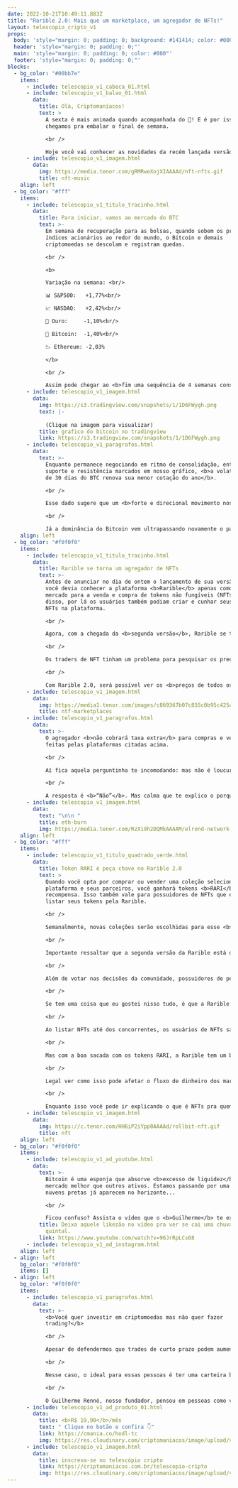 ```yaml
---
date: 2022-10-21T10:49:11.883Z
title: "Rarible 2.0: Mais que um marketplace, um agregador de NFTs!"
layout: telescopio_cripto_v1
props:
  body: 'style="margin: 0; padding: 0; background: #141414; color: #000"'
  header: 'style="margin: 0; padding: 0;"'
  main: 'style="margin: 0; padding: 0; color: #000"'
  footer: 'style="margin: 0; padding: 0;"'
blocks:
  - bg_color: "#00bb7e"
    items:
      - include: telescopio_v1_cabeca_01.html
      - include: telescopio_v1_balao_01.html
        data:
          title: Olá, Criptomaníacos!
          text: >
            A sexta é mais animada quando acompanhada do 🔭! E é por isso que
            chegamos pra embalar o final de semana.

            <br />

            Hoje você vai conhecer as novidades da recém lançada versão do <b>Rarible</b>, um dos mais famosos mercados de NFTs.
      - include: telescopio_v1_imagem.html
        data:
          img: https://media.tenor.com/gRMRweXojXIAAAAd/nft-nfts.gif
          title: nft-music
    align: left
  - bg_color: "#fff"
    items:
      - include: telescopio_v1_titulo_tracinho.html
        data:
          title: Para iniciar, vamos ao mercado do BTC
          text: >-
            Em semana de recuperação para as bolsas, quando sobem os principais
            índices acionários ao redor do mundo, o Bitcoin e demais
            criptomoedas se descolam e registram quedas.

            <br />

            <b>

            Variação na semana: <br/>

            📊 S&P500:	+1,77%<br/>

            📈 NASDAQ:	+2,42%<br/>

            🥇 Ouro:		-1,10%<br/>

            👑 Bitcoin:	-1,40%<br/>

            📉 Ethereum:	-2,03%

            </b>

            <br />

            Assim pode chegar ao <b>fim uma sequência de 4 semanas consecutivas</b> em que o Bitcoin vinha superando a performance dos índices americanos.
      - include: telescopio_v1_imagem.html
        data:
          img: https://s3.tradingview.com/snapshots/1/1D6FWygh.png
          text: |-
            
            (Clique na imagem para visualizar)
          title: grafico do bitcoin no tradingview
          link: https://s3.tradingview.com/snapshots/1/1D6FWygh.png
      - include: telescopio_v1_paragrafos.html
        data:
          text: >-
            Enquanto permanece negociando em ritmo de consolidação, entre o
            suporte e resistência marcados em nosso gráfico, <b>a volatilidade
            de 30 dias do BTC renova sua menor cotação do ano</b>.

            <br />

            Esse dado sugere que um <b>forte e direcional movimento nos preços pode ser iminente</b>, rompendo os níveis mencionados e dando maiores indicativos sobre o futuro das cotações.

            <br />

            Já a dominância do Bitcoin vem ultrapassando novamente o patamar dos 42%, indicando preferência dos investidores pelo principal ativo do mercado nesse momento de indecisão.
    align: left
  - bg_color: "#f0f0f0"
    items:
      - include: telescopio_v1_titulo_tracinho.html
        data:
          title: Rarible se torna um agregador de NFTs
          text: >-
            Antes de anunciar no dia de ontem o lançamento de sua versão 2.0,
            você devia conhecer a plataforma <b>Rarible</b> apenas como um
            mercado para a venda e compra de tokens não fungíveis (NFTs). Além
            disso, por lá os usuários também podiam criar e cunhar seus próprios
            NFTs na plataforma.

            <br />

            Agora, com a chegada da <b>segunda versão</b>, Rarible se tornou um <b>agregador único</b> onde você pode listar seus NFTs e ganhar recompensas em RARI, token nativo do ecossistema.

            <br />

            Os traders de NFT tinham um problema para pesquisar os preços de suas coleções preferidas, já que eles <b>precisavam ir em cada um dos principais mercado</b>s de tokens não-fungíveis para descobrir o melhor preço praticado em cada plataforma.

            <br />

            Com Rarible 2.0, será possível ver os <b>preços de todos os grandes marketplaces em um mesmo lugar</b>: Rarible e seus parceiros, OpenSea, LooksRare, X2Y2 e Sudoswap.
      - include: telescopio_v1_imagem.html
        data:
          img: https://media1.tenor.com/images/c869367b07c855c0b95c425a4c06d3e2/tenor.gif
          title: ntf-marketplaces
      - include: telescopio_v1_paragrafos.html
        data:
          text: >-
            O agregador <b>não cobrará taxa extra</b> para compras e vendas
            feitas pelas plataformas citadas acima.

            <br />

            Aí fica aquela perguntinha te incomodando: mas não é loucura os NFTs dos concorrentes estarem à disposição dos usuários sem cobrar nada por isso?!?!

            <br />

            A resposta é <b>“Não”</b>. Mas calma que te explico o porquê!
      - include: telescopio_v1_imagem.html
        data:
          text: "\n\n "
          title: eth-burn
          img: https://media.tenor.com/RzXi9h2DQMkAAAAM/elrond-network-error404.gif
    align: left
  - bg_color: "#fff"
    items:
      - include: telescopio_v1_titulo_quadrado_verde.html
        data:
          title: Token RARI é peça chave no Rarible 2.0
          text: >
            Quando você opta por comprar ou vender uma coleção selecionada pela
            plataforma e seus parceiros, você ganhará tokens <b>RARI</b> como
            recompensa. Isso também vale para possuidores de NFTs que escolherem
            listar seus tokens pela Rarible.

            <br />

            Semanalmente, novas coleções serão escolhidas para esse <b>programa de recompensas</b>. E quem escolherá as novas coleções com o incentivo dos tokens é a própria comunidade, já que o RARI serve como <b>token de governança</b>.

            <br />

            Importante ressaltar que a segunda versão da Rarible está disponível apenas na rede <b>Ethereum</b>, por enquanto. RARI é um token do tipo ERC-20.

            <br />

            Além de votar nas decisões da comunidade, possuidores de pelo menos <b>100 dólares em RARI deverão receber conteúdo e itens exclusivos</b>. Mas aí precisamos ficar acompanhando o projeto para saber mais sobre essas novidades.

            <br />

            Se tem uma coisa que eu gostei nisso tudo, é que a Rarible mostrou que <b>é possível criar soluções que impactem todo o ecossistema, sem perder diferencial em seu produto</b>.

            <br />

            Ao listar NFTs até dos concorrentes, os usuários de NFTs sabem que agora haverá um local para reunir pesquisas sobre o mercado e <b>economizar um bom tempo na pesquisa de preços</b>. 

            <br />

            Mas com a boa sacada com os tokens RARI, a Rarible tem um bom apelo para que, por livre iniciativa, os participantes desse mercado escolham sua plataforma.

            <br />

            Legal ver como isso pode afetar o fluxo de dinheiro dos marketplaces de NFTs, que hoje ainda é dominado pelo <b>OpenSea</b>. É esperar pra ver! 

            <br />

            Enquanto isso você pode ir explicando o que é NFTs pra quem continua confuso sobre o assunto.
      - include: telescopio_v1_imagem.html
        data:
          img: https://c.tenor.com/HH6iP2iYpp0AAAAd/rollbit-nft.gif
          title: nft
    align: left
  - bg_color: "#f0f0f0"
    items:
      - include: telescopio_v1_ad_youtube.html
        data:
          text: >-
            Bitcoin é uma esponja que absorve <b>excesso de liquidez</b> do
            mercado melhor que outros ativos. Estamos passando por uma seca, mas
            nuvens pretas já aparecem no horizonte...

            <br />

            Ficou confuso? Assista o vídeo que o <b>Guilherme</b> te explica!
          title: Deixa aquele likezão no vídeo pra ver se cai uma chuva de BTC no meu
            quintal.
          link: https://www.youtube.com/watch?v=96JrRpLCs68
      - include: telescopio_v1_ad_instagram.html
    align: left
  - align: left
    bg_color: "#f0f0f0"
    items: []
  - align: left
    bg_color: "#f0f0f0"
    items:
      - include: telescopio_v1_paragrafos.html
        data:
          text: >-
            <b>Você quer investir em criptomoedas mas não quer fazer
            trading?</b>

            <br />

            Apesar de defendermos que trades de curto prazo podem aumentar sua rentabilidade, entendemos que nem todo mundo tem o tempo disponível pra operar.

            <br />

            Nesse caso, o ideal para essas pessoas é ter uma carteira bem fundamentada para o longo prazo, cujo objetivo seja acumular Bitcoins.

            <br />

            O Guilherme Rennó, nosso fundador, pensou em pessoas como você e decidiu criar a Carteira HODL, voltada para quem quer dar o primeiro passo no mercado cripto sem se preocupar em operar todo dia.
      - include: telescopio_v1_ad_produto_01.html
        data:
          title: <b>R$ 19,90</b>/mês
          text: " Clique no botão e confira 👇"
          link: https://cmania.co/hodl-tc
          img: https://res.cloudinary.com/criptomaniacos/image/upload/v1661372975/telescopio/produtos/logo_carteira_hodl_mhzjq6.png
      - include: telescopio_v1_imagem.html
        data:
          title: inscreva-se no telescópio cripto
          link: https://criptomaniacos.com.br/telescopio-cripto
          img: https://res.cloudinary.com/criptomaniacos/image/upload/v1662133224/telescopio/inscreva-se-telescopio.png
---
```

